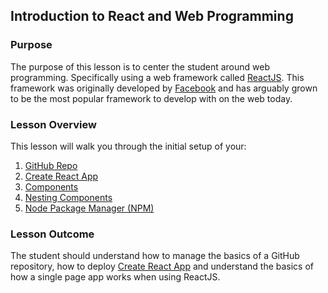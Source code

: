 ## Introduction to React and Web Programming

### Purpose

The purpose of this lesson is to center the student around web programming.
Specifically using a web framework called [ReactJS](https://reactjs.org). This
framework was originally developed by [Facebook](https://facebook.com) and
has arguably grown to be the most popular framework to develop with on the web today.

### Lesson Overview

This lesson will walk you through the initial setup of your:

1. [GitHub Repo](./2a-github-repo-setup/Setup.md)
2. [Create React App](./2b-create-react-app/Setup.md)
3. [Components](./2c-components/Intro.md)
4. [Nesting Components](./2d-nesting/Intro.md)
5. [Node Package Manager (NPM)](https://npmjs.com)

### Lesson Outcome

The student should understand how to manage the basics of a GitHub repository,
how to deploy [Create React App](https://reactjs.org/docs/create-a-new-react-app.html)
and understand the basics of how a single page app works when using ReactJS.
